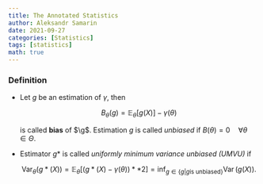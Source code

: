 ```yaml
---
title: The Annotated Statistics
author: Aleksandr Samarin
date: 2021-09-27
categories: [Statistics]
tags: [statistics]
math: true
---
```


### Definition

* Let $g$ be an estimation of $\gamma$, then 

  $$ B_\theta(g) = \mathbb{E}_\theta[g(X)] - \gamma(\theta) $$

  is called **bias** of $\g$. Estimation $g$ is called *unbiased* if $B(\theta) = 0 \quad \forall \theta \in \Theta$.

* Estimator $g*$ is called *uniformly minimum variance unbiased (UMVU)* if

  $$\operatorname{Var}_\theta(g*(X)) = \mathbb{E}_\theta[(g*(X) - \gamma(\theta))**2] = \inf_{g \in \{g|g \text{is unbiased}\} } \operatorname{Var}(g(X)).$$
